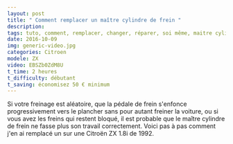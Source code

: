 ```yaml
---
layout: post
title: " Comment remplacer un maître cylindre de frein "
description: 
tags: tuto, comment, remplacer, changer, réparer, soi même, maitre cylindre, frein, freinage, pédale de frein qui s'enfonce, pédale de frein molle, problème de freinage, citroen, zx,
date: 2016-10-09 
img: generic-video.jpg
categories: Citroen
modele: ZX
video: EBSZb0ZdM8U
t_time: 2 heures    
t_difficulty: débutant
t_saving: économisez 50 € minimum
---
```

Si votre freinage est aléatoire, que la pédale de frein s'enfonce progressivement vers le plancher sans pour autant freiner la voiture, ou si vous avez les freins qui restent bloqué, il est probable que le maître cylindre de frein ne fasse plus son travail correctement. Voici pas à pas comment j'en ai remplacé un sur une Citroën ZX 1.8i de 1992.